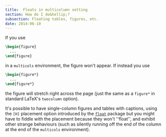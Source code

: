 ```yaml
---
title:  Floats in multicolumn setting
section: How do I do&hellip;?
subsection: Floating tables, figures, etc.
date: 2014-06-10
---
```


If you use
```latex
\begin{figure}
  ...
\end{figure}
```
in a `multicols` environment, the figure won't appear.  If
instead you use
```latex
\begin{figure*}
  ...
\end{figure*}
```
the figure will stretch right across the page (just the same as a
`figure*` in standard LaTeX's `twocolumn` option).

It's possible to have single-column figures and tables with captions,
using the `[H]` placement option introduced by the [`float`](https://ctan.org/pkg/float)
package but you might have to fiddle with the placement because they
won't ''float'', and exhibit other strange behaviours (such as silently
running off the end of the column at the end of the
`multicols` environment).

